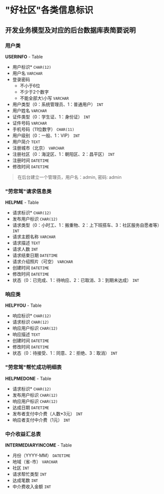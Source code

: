# "好社区"各类信息标识
## 开发业务模型及对应的后台数据库表简要说明
### 用户类
**USERINFO** - Table
- 用户标识$*$
`CHAR(12)`
- 用户名
`VARCHAR`
- 登录密码
    - 不小于$6$位
    - 不少于$2$个数字
    - 不能全部大\小写
`VARCHAR`
- 用户类型（0：系统管理员、1：普通用户）
`INT`
- 用户姓名
`VARCHAR`
- 证件类型（0：学生证、1：身份证）
`INT`
- 证件号码
`VARCHAR`
- 手机号码（11位数字）
`CHAR(11)`
- 用户级别（0：一般、1：VIP）
`INT`
- 用户简介
`TEXT`
- 注册城市（北京）
`VARCHAR`
- 注册社区（0：海淀区、1：朝阳区、2：昌平区）
`INT`
- 注册时间
`DATETIME`
- 修改时间
`DATETIME`
> 在后台建立一个管理员，用户名：admin, 密码: admin
### "劳您驾"请求信息类
**HELPME** - Table
- 请求标识$*$
`CHAR(12)`
- 发布用户标识
`CHAR(12)`
- 请求类型（0：小时工、1：搬重物、2：上下班搭车、3：社区服务自愿者等）
`INT`
- 请求主题名称
`VARCHAR`
- 请求描述
`TEXT`
- 请求人数
`INT`
- 请求结束日期
`DATETIME`
- 请求介绍照片（可空）
`VARCHAR`
- 创建时间
`DATETIME`
- 修改时间
`DATETIME`
- 状态（0：已完成、1：待响应、2：已取消、3：到期未达成）
`INT`
### 响应类
**HELPYOU** - Table
- 响应标识$*$
`CHAR(12)`
- 请求标识
`CHAR(12)`
- 响应用户标识
`CHAR(12)`
- 响应描述
`TEXT`
- 创建时间
`DATETIME`
- 修改时间
`DATETIME`
- 状态（0：待接受、1：同意、2：拒绝、3：取消）
`INT`
### "劳您驾"帮忙成功明细表
**HELPMEDONE** - Table
- 请求标识$*$
`CHAR(12)`
- 发布用户标识
`CHAR(12)`
- 响应用户标识
`CHAR(12)`
- 达成日期
`DATETIME`
- 发布者支付中介费（人数*3元）
`INT`
- 响应者支付中介费（1元）
`INT`
### 中介收益汇总表
**INTERMEDIARYINCOME** - Table
- 月份（YYYY-MM）
`DATETIME`
- 地域（省-市）
`VARCHAR`
- 社区
`INT`
- 请求帮忙类型
`INT`
- 达成笔数
`INT`
- 中介费收入金额
`INT`